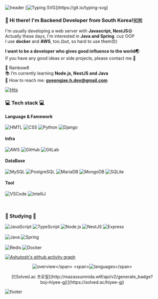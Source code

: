 ![header](https://capsule-render.vercel.app/api?type=waving&color=gradient&height=200&section=header&text=Hiyee!!&fontSize=50) <!--header div-->
[![Typing SVG](https://readme-typing-svg.herokuapp.com?lines=Good+day+everyone!!✋;Welcome+to+my+github!!;)](https://git.io/typing-svg)

### :wave: Hi there! I'm Backend Developer from South Korea!🇰🇷
I'm usually developing a web server with **Javascript, NestJS**:smile:</br>
Actually these days, I'm interested in **Java and Spring**. cuz OOP</br>
I use **docker** and **AWS**, too.(but, so hard to use them:disappointed:)

**I want to be a developer who gives good influence to the world:earth_asia:**<br>If you have any good ideas or side projects, please contact me.:rainbow:

:office:  Rainbow8<br>:books:  I’m currently learning **Node.js, NestJS and Java**</br>:postbox:  How to reach me: **gyeongjae.h.dev@gmail.com**
<span> 
  
  [![Hits](https://hits.seeyoufarm.com/api/count/incr/badge.svg?url=https%3A%2F%2Fgithub.com%2Fhiyee-gj%2Fhit-counter&count_bg=%2379C83D&title_bg=%23555555&icon=&icon_color=%23E7E7E7&title=hits&edge_flat=false)](https://hits.seeyoufarm.com) 
  
</span>

<h3 align = left> 💻 Tech stack  💻</h3> <!--title div--> 
<div align = left> <!--tech div-->
<h4 align = left><strong>Language & Famework</strong></h4>

![HMTL](https://img.shields.io/badge/HTML-E34F26?logo=HTML5&logoColor=white) ![CSS](https://img.shields.io/badge/CSS-1572B6?logo=CSS3&logoColor=white) ![Python](https://img.shields.io/badge/Python-3776AB?logo=Python&logoColor=white) ![Django](https://img.shields.io/badge/Django-092E20?logo=Django&logoColor=white)
<h4 align = left><strong>Infra</strong></h4>

![AWS](https://img.shields.io/badge/AWS-232F3E?logo=AmazonAWS&logoColor=white) ![GitHub](https://img.shields.io/badge/GitHub-181717?logo=GitHub&logoColor=white) ![GitLab](https://img.shields.io/badge/GitLab-FCA121?logo=GitLab&logoColor=white)
<h4 align = left><strong>DataBase</strong></h4>

![MySQL](https://img.shields.io/badge/MySQL-4479A1?logo=MySQL&logoColor=white) ![PostgreSQL](https://img.shields.io/badge/PostgreSQL-4169E1?logo=PostgreSQL&logoColor=white) ![MariaDB](https://img.shields.io/badge/MariaDB-003545?logo=MariaDB&logoColor=white) ![MongoDB](https://img.shields.io/badge/MongoDB-47A248?logo=MongoDB&logoColor=white) ![SQLite](https://img.shields.io/badge/SQLite-003B57?logo=SQLite&logoColor=white)
<h4 align = left><strong>Tool</strong></h4>

![VSCode](https://img.shields.io/badge/VisualStudioCode-007ACC?logo=VisualStudioCode&logoColor=white) ![IntelliJ](https://img.shields.io/badge/IntelliJIDEA-000000?logo=IntelliJIDEA&logoColor=white)</div>


</div></br>
<h3 align = left>📖 Studying 📖</h3> <!--title div-->
<div align = left> <!--studying div-->
  
![JavaScript](https://img.shields.io/badge/JavaScript-F7DF1E?logo=JavaScript&logoColor=white) ![TypeScript](https://img.shields.io/badge/TypeScript-3178C6?logo=TypeScript&logoColor=white) ![Node.js](https://img.shields.io/badge/Node.js-339933?logo=Node.js&logoColor=white) ![NestJS](https://img.shields.io/badge/NestJS-E0234E?logo=NestJS&logoColor=white) ![Express](https://img.shields.io/badge/Express-000000?logo=Express&logoColor=white)</br></br> ![Java](https://img.shields.io/badge/Java-007396?logo=Java&logoColor=white) ![Spring](https://img.shields.io/badge/Spring-6DB33F?logo=Spring&logoColor=white) </br></br>
![Redis](https://img.shields.io/badge/Redis-DC382D?logo=Redis&logoColor=white) ![Docker](https://img.shields.io/badge/Docker-2496ED?logo=Docker&logoColor=white)
</div>

[![Ashutosh's github activity graph](https://activity-graph.herokuapp.com/graph?username=hiyee-gj&theme=nord)](https://github.com/ashutosh00710/github-readme-activity-graph)

<div align=center>
  
<span>![overview](https://github.com/hiyee-gj/github-stats-transparent/blob/output/generated/overview.svg?)</span>
<span>![languages](https://github.com/hiyee-gj/github-stats-transparent/blob/output/generated/languages.svg?)</span>
  
</div>

<div align=center>
[![Solved.ac
프로필](http://mazassumnida.wtf/api/v2/generate_badge?boj=hiyee-gj)](https://solved.ac/hiyee-gj)
</div>
  
![footer](https://capsule-render.vercel.app/api?type=waving&color=gradient&height=90&section=footer) <!--footer div-->
